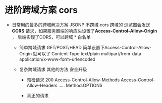 # 进阶跨域方案 cors 

- 日常用的最多的跨域解决方案 
    JSONP 不跨域
    cors 跨域的 
    浏览器会发送**CORS** 请求，如果服务器端的响应头设置了**Access-Control-Allow-Origin** ，
    后端实现了CORS，可以跨域
    * 
    白名单 

    - 简单跨域请求 
        GET/POST/HEAD 简单设置下Access-Control-Allow-Origin 就可以了 
        Content-Type text/plain multipart/from-data 
        application/x-www-form-urlencoded 

    - 复杂跨域请求 
        其他的方法 安全升级
        - 预检请求
            200 
            Access-Control-Allow-Methods 
            Access-Control-Allow-Headers 
            ..... 
            Method:OPTIONS

        - 真正的请求

